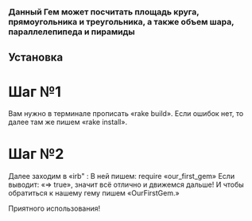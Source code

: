 ### Данный Гем может посчитать площадь круга, прямоугольника и треугольника, а также объем шара, параллелепипеда и пирамиды

## Установка

# Шаг №1
Вам нужно в терминале прописать «rake build».
Если ошибок нет, то далее там же пишем  «rake install».
# Шаг №2
Далее заходим  в «irb" :
В ней пишем: require «our_first_gem»
Если выводит: «=> true», значит всё отлично и движемся дальше!
И чтобы обратиться к нашему гему пишем «OurFirstGem.<method>»

Приятного использования!
